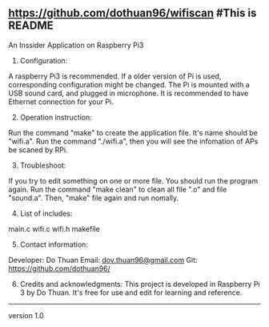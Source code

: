 https://github.com/dothuan96/wifiscan
#This is README
------------------------------------------
An Inssider Application on Raspberry Pi3

1. Configuration:

A raspberry Pi3 is recommended. If a older version of Pi is used, corresponding configuration might be changed. The Pi is mounted with a USB sound card, and plugged in microphone. It is recommended to have Ethernet connection for your Pi.

2. Operation instruction:

Run the command "make" to create the application file. 
It's name should be "wifi.a". Run the command "./wifi.a", then you will see the infomation of APs be scaned by RPi.

3. Troubleshoot:

If you try to edit something on one or more file. You should run the program again. Run the command "make clean" to clean all file ".o" and file "sound.a". Then, "make" file again and run nomally.

4. List of includes:

main.c
wifi.c
wifi.h
makefile

5. Contact information:

Developer: Do Thuan 
Email: dov.thuan96@gmail.com 
Git: https://github.com/dothuan96/

6. Credits and acknowledgments:
This project is developed in Raspberry Pi 3 by Do Thuan. It's free for use and edit for learning and reference.

------------------------------------------

version 1.0

